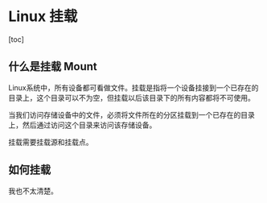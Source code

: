 # Linux 挂载

[toc]

## 什么是挂载 Mount

Linux系统中，所有设备都可看做文件。挂载是指将一个设备挂接到一个已存在的目录上，这个目录可以不为空，但挂载以后该目录下的所有内容都将不可使用。

当我们访问存储设备中的文件，必须将文件所在的分区挂载到一个已存在的目录上，然后通过访问这个目录来访问该存储设备。

挂载需要挂载源和挂载点。



## 如何挂载

我也不太清楚。